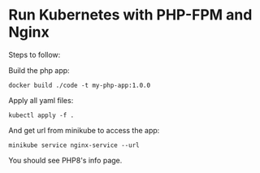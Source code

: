 # Run Kubernetes with PHP-FPM and Nginx 

Steps to follow:

Build the php app:
```
docker build ./code -t my-php-app:1.0.0
```

Apply all yaml files:
```
kubectl apply -f .
```

And get url from minikube to access the app:
```
minikube service nginx-service --url
```

You should see PHP8's info page.